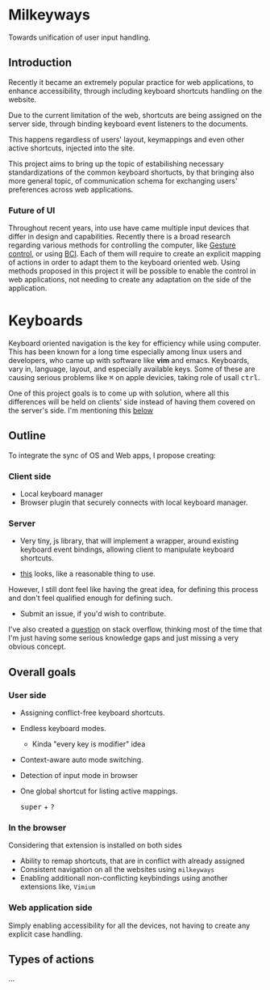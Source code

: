 #  Milkeyways
Towards unification of user input handling.


## Introduction
Recently it became an extremely popular practice for web applications, to enhance accessibility, through including keyboard shortcuts handling on the website. 

Due to the current limitation of the web, shortcuts are being assigned on the server side, through binding keyboard event listeners to the documents. 

This happens regardless of users' layout, keymappings and even other active shortcuts, injected into the site. 

This project aims to bring up the topic of estabilishing necessary standardizations of the common keyboard shortucts, by that bringing also more general topic, of communication schema for exchanging users' preferences across web applications.  

### Future of UI
Throughout recent years, into use have came multiple input devices that differ in design and capabilities. 
 Recently there is a broad research regarding various methods for controlling the computer, like [Gesture control](https://link.springer.com/chapter/10.1007/978-981-15-3639-7_96), or using [BCI](https://en.wikipedia.org/wiki/Brain%E2%80%93computer_interface).
  Each of them will require to create an explicit mapping of actions in order to adapt them to the keyboard oriented web. Using methods proposed in this project it will be possible to enable the control in web applications, not needing to create any adaptation on the side of the application.


# Keyboards
Keyboard oriented navigation is the key for efficiency while using computer.
This has been known for a long time especially among linux users and developers, who came up with software like **vim** and emacs.
 Keyboards, vary in, language, layout, and especially available keys. Some of these are causing serious problems like <kbd>⌘</kbd> on apple devicies, taking role of usall <kbd>ctrl</kbd>. 

One of this project goals is to come up with solution, where all this differences will be held on clients' side instead of having them covered on the server's side. I'm mentioning this [below](#outline)

  <!-- More about keyboards [here](keyboards.md) -->

## Outline
To integrate the sync of OS and Web apps, I propose creating:

### **Client side** 
   - Local keyboard manager
   - Browser plugin that securely connects with local keyboard manager.

### **Server**
   - Very tiny, js library, that will implement a wrapper, around existing keyboard event bindings, allowing client to manipulate keyboard shortcuts.
  

   - [this](https://developer.mozilla.org/en-US/docs/Web/JavaScript/Reference/Global_Objects/Proxy) looks, like a reasonable thing to use.


 However, I still dont feel like having the great idea, for defining this process and don't feel qualified enough for defining such.
   - Submit an issue, if you'd wish to contribute.

   I've also created a [question](https://stackoverflow.com/questions/64820525/user-preference-client-server-dialogue) on stack overflow, thinking most of the time that I'm just having some serious knowledge gaps and just missing a very obvious concept.

### 

## Overall goals
### User side
- Assigning conflict-free keyboard shortcuts.
- Endless keyboard modes.
  - Kinda "every key is modifier" idea
- Context-aware auto mode switching.
- Detection of input mode in browser 
- One global shortcut for listing active mappings.
  
   <kbd>super</kbd> + <kbd>?</kbd>

### In the browser
Considering that extension is installed on both sides
- Ability to remap shortcuts, that are in conflict with already assigned
- Consistent navigation on all the websites using `milkeyways`
- Enabling additionall non-conflicting keybindings using another extensions like, `Vimium`

### Web application side
Simply enabling accessibility for all the devices, not having to create any explicit case handling.

## Types of actions
...
